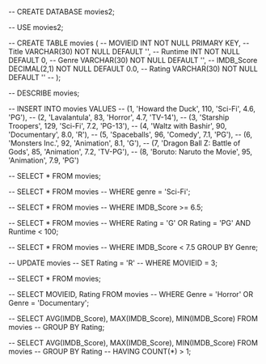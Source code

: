 -- CREATE DATABASE movies2;

-- USE movies2;

-- CREATE TABLE movies (
-- MOVIEID INT NOT NULL PRIMARY KEY,
-- Title VARCHAR(30) NOT NULL DEFAULT '',
-- Runtime INT NOT NULL DEFAULT 0,
-- Genre VARCHAR(30) NOT NULL DEFAULT '',
-- IMDB_Score DECIMAL(2,1) NOT NULL DEFAULT 0.0,
-- Rating VARCHAR(30) NOT NULL DEFAULT ''
-- );

-- DESCRIBE movies;

-- INSERT INTO movies VALUES
-- (1, 'Howard the Duck', 110, 'Sci-Fi', 4.6, 'PG'),
-- (2, 'Lavalantula', 83, 'Horror', 4.7, 'TV-14'),
-- (3, 'Starship Troopers', 129, 'Sci-Fi', 7.2, 'PG-13'),
-- (4, 'Waltz with Bashir', 90, 'Documentary', 8.0, 'R'),
-- (5, 'Spaceballs', 96, 'Comedy', 7.1, 'PG'),
-- (6, 'Monsters Inc.', 92, 'Animation', 8.1, 'G'),
-- (7, 'Dragon Ball Z: Battle of Gods', 85, 'Animation', 7.2, 'TV-PG'),
-- (8, 'Boruto: Naruto the Movie', 95, 'Animation', 7.9, 'PG')

-- SELECT * FROM movies;

-- SELECT * FROM movies
-- WHERE genre = 'Sci-Fi';

-- SELECT * FROM movies
-- WHERE IMDB_Score >= 6.5;

-- SELECT * FROM movies
-- WHERE Rating = 'G' OR Rating = 'PG' AND Runtime < 100;

-- SELECT * FROM movies
-- WHERE  IMDB_Score < 7.5 GROUP BY Genre;

-- UPDATE movies
-- SET Rating = 'R'
-- WHERE MOVIEID = 3;

-- SELECT * FROM movies;

-- SELECT MOVIEID, Rating FROM movies
-- WHERE Genre = 'Horror' OR Genre = 'Documentary';

-- SELECT AVG(IMDB_Score), MAX(IMDB_Score), MIN(IMDB_Score) FROM movies
-- GROUP BY Rating;

-- SELECT AVG(IMDB_Score), MAX(IMDB_Score), MIN(IMDB_Score) FROM movies
-- GROUP BY Rating
-- HAVING COUNT(*) > 1;